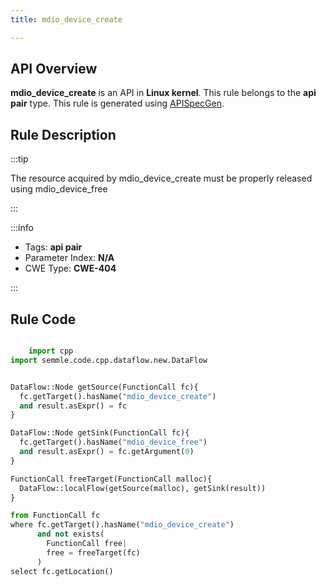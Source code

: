 ```yaml
---
title: mdio_device_create

---
```



## API Overview
**mdio_device_create** is an API in **Linux kernel**. This rule belongs to the **api pair** type. This rule is generated using [APISpecGen](../../tools/APISpecGen).
## Rule Description

:::tip

The resource acquired by mdio_device_create must be properly released using mdio_device_free

:::

:::info

- Tags: **api pair**
- Parameter Index: **N/A**
- CWE Type: **CWE-404**

:::

## Rule Code
```python

    import cpp
import semmle.code.cpp.dataflow.new.DataFlow


DataFlow::Node getSource(FunctionCall fc){
  fc.getTarget().hasName("mdio_device_create")
  and result.asExpr() = fc
}

DataFlow::Node getSink(FunctionCall fc){
  fc.getTarget().hasName("mdio_device_free")
  and result.asExpr() = fc.getArgument(0)
}

FunctionCall freeTarget(FunctionCall malloc){
  DataFlow::localFlow(getSource(malloc), getSink(result))
}

from FunctionCall fc
where fc.getTarget().hasName("mdio_device_create")
      and not exists(
        FunctionCall free| 
        free = freeTarget(fc)
      )
select fc.getLocation()

    
```